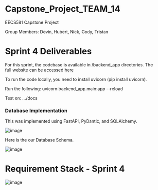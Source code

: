 # Capstone_Project_TEAM_14
EECS581 Capstone Project

Group Members: Devin, Hubert, Nick, Cody, Tristan
# Sprint 4 Deliverables 

For this sprint, the codebase is available in /backend_app directories.
The full website can be accessed [here](https://mlsandbox.streamlit.app/)

To run the code locally, you need to install uvicorn (pip install uvicorn).

Run the following: uvicorn backend_app.main:app --reload

Test on: .../docs


<h3>Database Implementation</h3>
This was implemented using FastAPI, PyDantic, and SQLAlchemy.

![image](https://github.com/DevinRS/Capstone_Project/assets/103350414/3567deb9-92f1-479a-afa8-c09580ab6a26)

Here is the our Database Schema.

![image](https://github.com/DevinRS/Capstone_Project/assets/103350414/f10b4022-e8cb-4ede-80a3-d1965d1fc97b)

# Requirement Stack - Sprint 4 

![image](https://github.com/DevinRS/Capstone_Project/assets/103350414/067a62a3-582e-448d-976f-c0b554d067eb)




